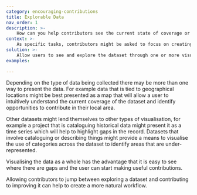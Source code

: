 ```yaml
---
category: encouraging-contributions
title: Explorable Data
nav_order: 1
description: >-
    How can you help contributors see the current state of coverage or completeness of a dataset so that they can choose where to contribute?
context: >-
    As specific tasks, contributors might be asked to focus on creating or improving individual records. But this low-level view of the dataset might not be the most natural way for them to understand the dataset as a whole. There may be other ways to present the data in order to encourage contributions.
solution: >-
    Allow users to see and explore the dataset through one or more visualisations or alternate presentations of the data, that will help them explore the current contents and understand the current state of the database as a whole, rather than as a collection of individual records. Provide a means for contributors to edit data “in place” or easily navigate to an editing workflow from the visualisation.
examples:
    
---
```


Depending on the type of data being collected there may be more than one way to present the data. For example data that is tied to geographical locations might be best presented as a map that will allow a user to intuitively understand the current coverage of the dataset and identify opportunities to contribute in their local area.

Other datasets might lend themselves to other types of visualisation, for example a project that is cataloguing historical data might present it as a time series which will help to highlight gaps in the record. Datasets that involve cataloguing or describing things might provide a means to visualise the use of categories across the dataset to identify areas that are under-represented.

Visualising the data as a whole has the advantage that it is easy to see where there are gaps and the user can start making useful contributions.

Allowing contributors to jump between exploring a dataset and contributing to improving it can help to create a more natural workflow.
